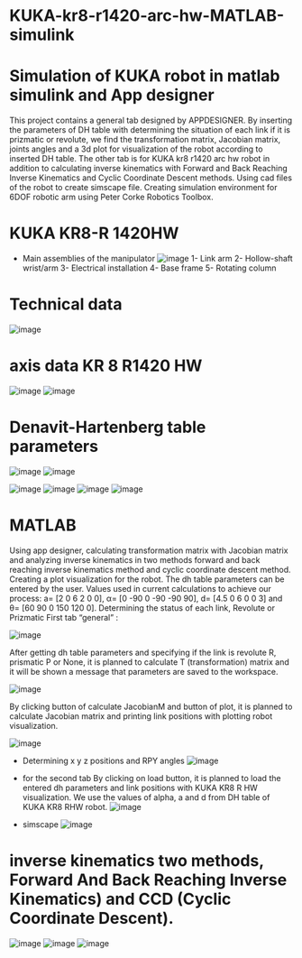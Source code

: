 # KUKA-kr8-r1420-arc-hw-MATLAB-simulink
# Simulation of KUKA robot in matlab simulink and App designer
This project contains a general tab designed by APPDESIGNER. By inserting the parameters of DH table with determining the situation of each link if it is prizmatic or revolute, we find the transformation matrix, Jacobian matrix, joints angles and a 3d plot for visualization of the robot according to inserted DH table. 
The other tab is for KUKA kr8 r1420 arc hw robot in addition to calculating inverse kinematics with Forward and Back Reaching Inverse Kinematics and Cyclic Coordinate Descent methods. 
Using cad files of the robot to create simscape file. 
Creating simulation environment for 6DOF robotic arm using Peter Corke Robotics Toolbox. 
# KUKA KR8-R 1420HW 
- Main assemblies of the manipulator
![image](https://github.com/mohamed9salah/KUKA-kr8-r1420-arc-hw-MATLAB-simulink/assets/138705468/6b24da97-9387-410d-8c1c-2c936d2dc5d3)
1-	Link arm 
2-	Hollow-shaft wrist/arm
3-	Electrical installation
4-	Base frame
5-	Rotating column
# Technical data
![image](https://github.com/mohamed9salah/KUKA-kr8-r1420-arc-hw-MATLAB-simulink/assets/138705468/80decf33-e51d-4a57-a711-55cc1ce221eb)

# axis data KR 8 R1420 HW
![image](https://github.com/mohamed9salah/KUKA-kr8-r1420-arc-hw-MATLAB-simulink/assets/138705468/f6638a77-9708-4d72-8c21-a1432c638c45)
![image](https://github.com/mohamed9salah/KUKA-kr8-r1420-arc-hw-MATLAB-simulink/assets/138705468/f31b56cf-0358-4515-915b-51851537210f)

# Denavit-Hartenberg table parameters 
![image](https://github.com/mohamed9salah/KUKA-kr8-r1420-arc-hw-MATLAB-simulink/assets/138705468/8a8ed697-9864-45c6-8fd6-a6ddd4e16726) ![image](https://github.com/mohamed9salah/KUKA-kr8-r1420-arc-hw-MATLAB-simulink/assets/138705468/2f28d2ce-7618-4368-9f75-3b71e44e1e97)

![image](https://github.com/mohamed9salah/KUKA-kr8-r1420-arc-hw-MATLAB-simulink/assets/138705468/cebf731d-ff6a-49aa-a1b1-bc6d0269cc2a)
![image](https://github.com/mohamed9salah/KUKA-kr8-r1420-arc-hw-MATLAB-simulink/assets/138705468/c324d1ad-49d5-4980-8862-30ccd7049d58)
![image](https://github.com/mohamed9salah/KUKA-kr8-r1420-arc-hw-MATLAB-simulink/assets/138705468/7cae5d5c-829d-4e58-be65-ed991343d96e) ![image](https://github.com/mohamed9salah/KUKA-kr8-r1420-arc-hw-MATLAB-simulink/assets/138705468/19eb9633-002b-4025-9d74-3c6b56e3429d)

# MATLAB
Using app designer, calculating transformation matrix with Jacobian matrix and analyzing inverse kinematics in two methods forward and back reaching inverse kinematics method and cyclic coordinate descent method. Creating a plot visualization for the robot. 
The dh table parameters can be entered by the user. Values used in current calculations to achieve our process: a= [2 0 6 2 0 0], α= [0 -90 0 -90 -90 90], d= [4.5 0 6 0 0 3] and θ= [60 90 0 150 120 0]. Determining the status of each link, Revolute or Prizmatic First tab “general” :

![image](https://github.com/mohamed9salah/KUKA-kr8-r1420-arc-hw-MATLAB-simulink/assets/138705468/a47ce59e-502a-4139-a74e-08ac9be6a83d)

After getting dh table parameters and specifying if the link is revolute R, prismatic P or None, it is planned to calculate T (transformation) matrix and it will be shown a message that parameters are saved to the workspace. 

![image](https://github.com/mohamed9salah/KUKA-kr8-r1420-arc-hw-MATLAB-simulink/assets/138705468/42c86317-d358-4850-a598-30accc687097)

By clicking button of calculate JacobianM and button of plot, it is planned to calculate Jacobian matrix and printing link positions with plotting robot visualization.

![image](https://github.com/mohamed9salah/KUKA-kr8-r1420-arc-hw-MATLAB-simulink/assets/138705468/31f57cec-ac1f-4cf7-8aed-a80bb7047567)

- Determining x y z positions and RPY angles
![image](https://github.com/mohamed9salah/KUKA-kr8-r1420-arc-hw-MATLAB-simulink/assets/138705468/c00448bd-35b0-4429-a169-b7d352b10407)

- for the second tab
  By clicking on load button, it is planned to load the entered dh parameters and link positions with KUKA KR8 R HW visualization. We use the values of alpha, a and d from DH table of KUKA KR8 RHW robot.
  ![image](https://github.com/mohamed9salah/KUKA-kr8-r1420-arc-hw-MATLAB-simulink/assets/138705468/450339d2-959a-4fef-9310-3238de130f3f)

- simscape
  ![image](https://github.com/mohamed9salah/KUKA-kr8-r1420-arc-hw-MATLAB-simulink/assets/138705468/ab33291f-c7d6-43b4-ab08-42252e38a4c2)

# inverse kinematics two methods, Forward And Back Reaching Inverse Kinematics) and CCD (Cyclic Coordinate Descent). 
![image](https://github.com/mohamed9salah/KUKA-kr8-r1420-arc-hw-MATLAB-simulink/assets/138705468/217eb25f-170f-4f53-b7cf-b58ec4a31559) 
![image](https://github.com/mohamed9salah/KUKA-kr8-r1420-arc-hw-MATLAB-simulink/assets/138705468/42487f34-839e-45a2-8a5b-9e52cc281760) ![image](https://github.com/mohamed9salah/KUKA-kr8-r1420-arc-hw-MATLAB-simulink/assets/138705468/d89b96c5-11ce-4c87-8c79-458b8b86c770)





















